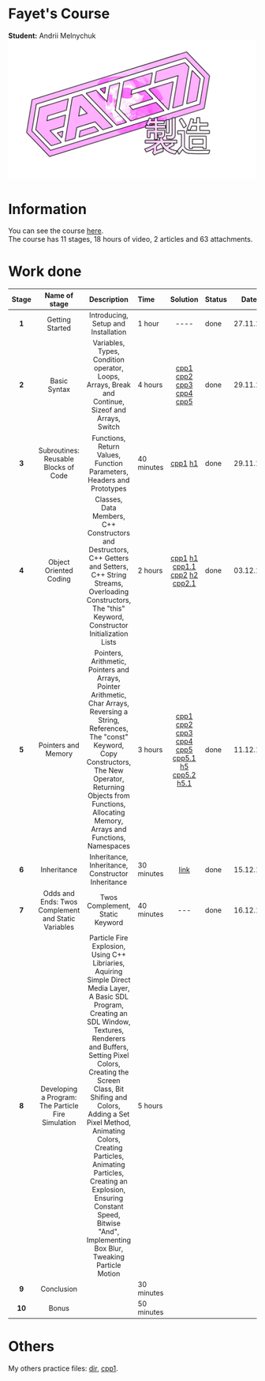 # Fayet's Course  
**Student:** Andrii Melnychuk  
![logo](otherFiles/fayetprod.png)

# Information  
You can see the course [here](https://www.udemy.com/course/free-learn-c-tutorial-beginners/).  
The course has 11 stages, 18 hours of video, 2 articles and 63 attachments.

# Work done  
|**Stage**|**Name of stage**|**Description**          |**Time**|**Solution**|**Status**|**Date**
|:----------:|:---------------:|:--------------------:|:-------|:-------------:|:---------|:----------:|
|**1**|Getting Started|Introducing, Setup and Installation|1 hour|----| done|27.11.19|
|**2**|Basic Syntax|Variables, Types,  Condition operator, Loops, Arrays, Break and Continue, Sizeof and Arrays, Switch|4 hours|[cpp1](practiceFiles/Stage2/stg2prc1/stg2prc1/stg2prc1.cpp) [cpp2](practiceFiles/Stage2/stg2prc2/stg2prc2/stg2prc2.cpp) [cpp3](practiceFiles/Stage2/stg2prc3/stg2prc3/stg2prc3.cpp) [cpp4](practiceFiles/Stage2/stg2prc4/stg2prc4/stg2prc4.cpp) [cpp5](practiceFiles/Stage2/stg2prc5/stg2prc5/stg2prc5.cpp)|done|29.11.19|
|**3**|Subroutines: Reusable Blocks of Code|Functions, Return Values, Function Parameters, Headers and Prototypes|40 minutes|[cpp1](practiceFiles/Stage3/stg3prc1/stg3prc1/stg3prc1.cpp) [h1](practiceFiles/Stage3/stg3prc1/stg3prc1/utilit.h)|done|29.11.19|
|**4**|Object Oriented Coding|Classes, Data Members, C++ Constructors and Destructors, C++ Getters and Setters, C++ String Streams, Overloading Constructors, The "this" Keyword, Constructor Initialization Lists|2 hours|[cpp1](practiceFiles/Stage4/stg4prc1/stg4prc1/stg4prc1.cpp) [h1](practiceFiles/Stage4/stg4prc1/stg4prc1/Cat.h) [cpp1.1](practiceFiles/Stage4/stg4prc1/stg4prc1/Cat.cpp) [cpp2](practiceFiles/Stage4/stg4prc2/stg4prc2/stg4prc2.cpp) [h2](practiceFiles/Stage4/stg4prc2/stg4prc2/Person.h) [cpp2.1](practiceFiles/Stage4/stg4prc2/stg4prc2/Person.cpp)|done|03.12.19|
|**5**|Pointers and Memory|Pointers, Arithmetic, Pointers and Arrays, Pointer Arithmetic, Char Arrays, Reversing a String, References, The "const" Keyword, Copy Constructors, The New Operator, Returning Objects from Functions, Allocating Memory, Arrays and Functions, Namespaces|3 hours|[cpp1](practiceFiles/Stage5/stg5prc1/stg5prc1/stg5prc1.cpp) [cpp2](practiceFiles/Stage5/stg5prc2/stg5prc2/stg5prc2.cpp)  [cpp3](practiceFiles/Stage5/stg5prc3/stg5prc3/stg5prc3.cpp) [cpp4](practiceFiles/Stage5/stg5prc4/stg5prc4/stg5prc4.cpp) [cpp5](practiceFiles/Stage5/stg5prc5/stg5prc5/stg5prc5.cpp) [cpp5.1](practiceFiles/Stage5/stg5prc5/stg5prc5/Animal.cpp) [h5](practiceFiles/Stage5/stg5prc5/stg5prc5/Animal.h) [cpp5.2](practiceFiles/Stage5/stg5prc5/stg5prc5/Cat.cpp) [h5.1](practiceFiles/Stage5/stg5prc5/stg5prc5/Cat.h)|done|11.12.19|
|**6**|Inheritance|Inheritance, Inheritance, Constructor Inheritance|30 minutes|[link](https://github.com/Fayetli/Fayet-sOOPproject)|done|15.12.19|
|**7**|Odds and Ends: Twos Complement and Static Variables|Twos Complement, Static Keyword|40 minutes|---|done|16.12.19|
|**8**|Developing a Program: The Particle Fire Simulation|Particle Fire Explosion, Using C++ Libriaries, Aquiring Simple Direct Media Layer, A Basic SDL Program, Creating an SDL Window, Textures, Renderers and Buffers, Setting Pixel Colors, Creating the Screen Class, Bit Shifing and Colors, Adding a Set Pixel Method, Animating Colors, Creating Particles, Animating Particles, Creating an Explosion, Ensuring Constant Speed, Bitwise "And", Implementing Box Blur, Tweaking Particle Motion|5 hours||||
|**9**|Conclusion||30 minutes||||
|**10**|Bonus||50 minutes||||


# Others
My others practice files: [dir](practiceFiles/practice), [cpp1](practiceFiles/practice/Practice/project2/project2.cpp).
